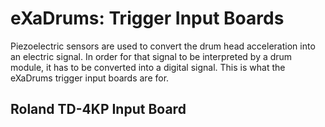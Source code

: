 # eXaDrums: Trigger Input Boards

Piezoelectric sensors are used to convert the drum head acceleration into an electric signal. In order for that signal to be interpreted by a drum module, it has to be converted into a digital signal. This is what the eXaDrums trigger input boards are for.

## Roland TD-4KP Input Board
